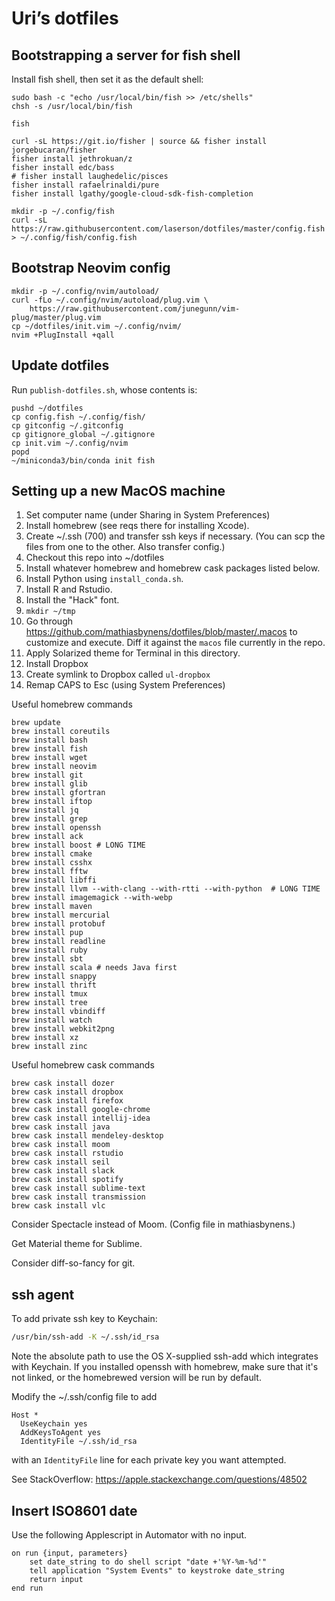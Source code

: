 # Uri’s dotfiles


## Bootstrapping a server for fish shell

Install fish shell, then set it as the default shell:

```shell
sudo bash -c "echo /usr/local/bin/fish >> /etc/shells"
chsh -s /usr/local/bin/fish

fish

curl -sL https://git.io/fisher | source && fisher install jorgebucaran/fisher
fisher install jethrokuan/z
fisher install edc/bass
# fisher install laughedelic/pisces
fisher install rafaelrinaldi/pure
fisher install lgathy/google-cloud-sdk-fish-completion

mkdir -p ~/.config/fish
curl -sL https://raw.githubusercontent.com/laserson/dotfiles/master/config.fish > ~/.config/fish/config.fish
```

## Bootstrap Neovim config

```shell
mkdir -p ~/.config/nvim/autoload/
curl -fLo ~/.config/nvim/autoload/plug.vim \
    https://raw.githubusercontent.com/junegunn/vim-plug/master/plug.vim
cp ~/dotfiles/init.vim ~/.config/nvim/
nvim +PlugInstall +qall
```
## Update dotfiles

Run `publish-dotfiles.sh`, whose contents is:

```shell
pushd ~/dotfiles
cp config.fish ~/.config/fish/
cp gitconfig ~/.gitconfig
cp gitignore_global ~/.gitignore
cp init.vim ~/.config/nvim
popd
~/miniconda3/bin/conda init fish
```



## Setting up a new MacOS machine

1.  Set computer name (under Sharing in System Preferences)
2.  Install homebrew (see reqs there for installing Xcode).
3.  Create ~/.ssh (700) and transfer ssh keys if necessary. (You can scp the
    files from one to the other.  Also transfer config.)
4.  Checkout this repo into ~/dotfiles
5.  Install whatever homebrew and homebrew cask packages listed below.
6.  Install Python using `install_conda.sh`.
7.  Install R and Rstudio.
8.  Install the "Hack" font.
9.  `mkdir ~/tmp`
10. Go through https://github.com/mathiasbynens/dotfiles/blob/master/.macos to
    customize and execute. Diff it against the `macos` file currently in the
    repo.
11. Apply Solarized theme for Terminal in this directory.
12. Install Dropbox
13. Create symlink to Dropbox called `ul-dropbox`
14. Remap CAPS to Esc (using System Preferences)

Useful homebrew commands

```shell
brew update
brew install coreutils
brew install bash
brew install fish
brew install wget
brew install neovim
brew install git
brew install glib
brew install gfortran
brew install iftop
brew install jq
brew install grep
brew install openssh
brew install ack
brew install boost # LONG TIME
brew install cmake
brew install csshx
brew install fftw
brew install libffi
brew install llvm --with-clang --with-rtti --with-python  # LONG TIME
brew install imagemagick --with-webp
brew install maven
brew install mercurial
brew install protobuf
brew install pup
brew install readline
brew install ruby
brew install sbt
brew install scala # needs Java first
brew install snappy
brew install thrift
brew install tmux
brew install tree
brew install vbindiff
brew install watch
brew install webkit2png
brew install xz
brew install zinc
```

Useful homebrew cask commands

```shell
brew cask install dozer
brew cask install dropbox
brew cask install firefox
brew cask install google-chrome
brew cask install intellij-idea
brew cask install java
brew cask install mendeley-desktop
brew cask install moom
brew cask install rstudio
brew cask install seil
brew cask install slack
brew cask install spotify
brew cask install sublime-text
brew cask install transmission
brew cask install vlc
```

Consider Spectacle instead of Moom. (Config file in mathiasbynens.)

Get Material theme for Sublime.

Consider diff-so-fancy for git.


## ssh agent

To add private ssh key to Keychain:

```bash
/usr/bin/ssh-add -K ~/.ssh/id_rsa
```

Note the absolute path to use the OS X-supplied ssh-add which integrates with
Keychain.  If you installed openssh with homebrew, make sure that it's not
linked, or the homebrewed version will be run by default.

Modify the ~/.ssh/config file to add

```
Host *
  UseKeychain yes
  AddKeysToAgent yes
  IdentityFile ~/.ssh/id_rsa
```

with an `IdentityFile` line for each private key you want attempted.

See StackOverflow: https://apple.stackexchange.com/questions/48502


## Insert ISO8601 date

Use the following Applescript in Automator with no input.

```applescript
on run {input, parameters}
	set date_string to do shell script "date +'%Y-%m-%d'"
	tell application "System Events" to keystroke date_string
	return input
end run
```

